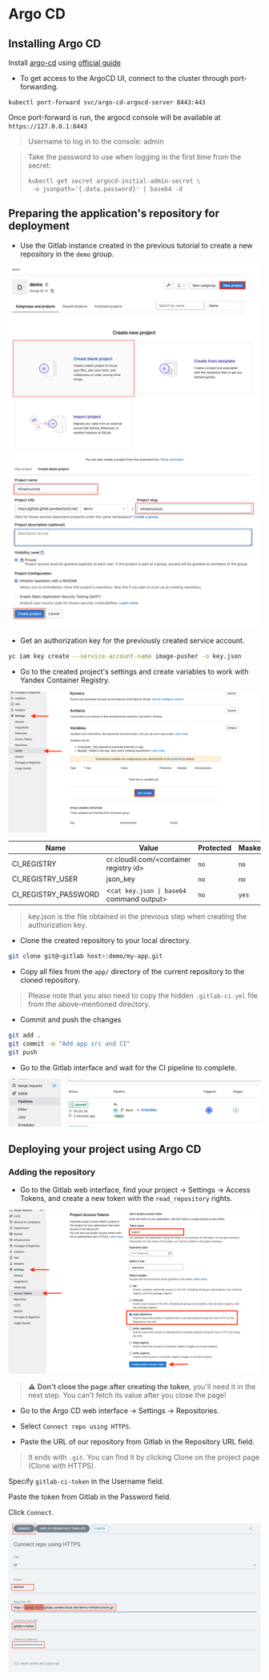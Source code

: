 # Argo CD

## Installing Argo CD

Install [argo-cd](https://argoproj.github.io/cd/) using [official guide](https://argo-cd.readthedocs.io/en/stable/getting_started/)


* To get access to the ArgoCD UI, connect to the
   cluster through port-forwarding.

```
kubectl port-forward svc/argo-cd-argocd-server 8443:443
```

Once port-forward is run, the argocd console will be available at `https://127.0.0.1:8443`

> Username to log in to the console: admin

> Take the password to use when logging in the first time from the secret:
> ```
> kubectl get secret argocd-initial-admin-secret \
>  -o jsonpath='{.data.password}' | base64 -d
> ```

## Preparing the application's repository for deployment

* Use the Gitlab instance created in the previous tutorial to create a
   new repository in the `demo` group.

![](../img/gitlab7.png)
![](../img/gitlab8.png)
![](../img/gitlab9.png)

* Get an authorization key for the previously created service account.

```bash
yc iam key create --service-account-name image-pusher -o key.json
```

* Go to the created project's settings and create variables to work
   with Yandex Container Registry.

![](../img/gitlab10.png)

| Name | Value | Protected | Masked |
|------|-------|-----------|--------|
| CI_REGISTRY | cr.cloudil.com/\<container registry id\> | `no` | `no` |
| CI_REGISTRY_USER | json_key | `no` | `no` |
| CI_REGISTRY_PASSWORD | <`cat key.json \| base64` command output> | `no` | `yes` |

> key.json is the file obtained in the previous step when creating the authorization key.

* Clone the created repository to your local directory.

```bash
git clone git@<gitlab host>:demo/my-app.git
```

* Copy all files from the
   `app/` directory of the current repository to the cloned repository.

> Please note that you also need to copy the
> hidden `.gitlab-ci.yml` file from the above-mentioned directory.

* Commit and push the changes

```bash
git add .
git commit -m "Add app src and CI"
git push
```

* Go to the Gitlab interface and wait for the CI pipeline to complete.

![](../img/gitlab11.png)

## Deploying your project using Argo CD

### Adding the repository

* Go to the Gitlab web interface, find your project -> Settings -> Access Tokens,
   and create a new token with the `read_repository` rights.

![](../img/gitlab12.png)

> :warning: **Don't close the page after creating the token**, you'll need it in the next
> step. You can't fetch its value after you close the page!

* Go to the Argo CD web interface -> Settings -> Repositories.

* Select `Connect repo using HTTPS`.

* Paste the URL of our repository from Gitlab in the Repository URL field.

> It ends with `.git`. You can find it by clicking Clone
> on the project page (Clone with HTTPS).

Specify `gitlab-ci-token` in the Username field.

Paste the token from Gitlab in the Password field.

Click `Connect`.

![](../img/argocd1.png)

